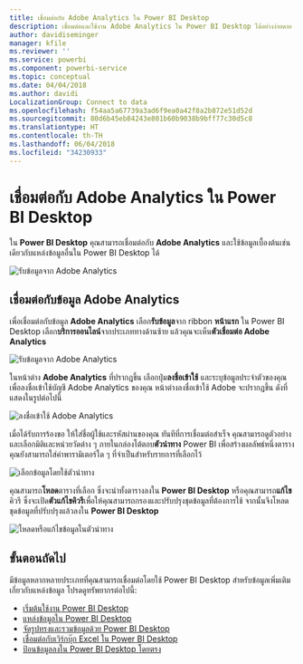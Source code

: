 ```yaml
---
title: เชื่อมต่อกับ Adobe Analytics ใน Power BI Desktop
description: เชื่อมต่อและใช้งาน Adobe Analytics ใน Power BI Desktop ได้อย่างง่ายดาย
author: davidiseminger
manager: kfile
ms.reviewer: ''
ms.service: powerbi
ms.component: powerbi-service
ms.topic: conceptual
ms.date: 04/04/2018
ms.author: davidi
LocalizationGroup: Connect to data
ms.openlocfilehash: f54aa5a67739a3ad6f9ea0a42f8a2b872e51d52d
ms.sourcegitcommit: 80d6b45eb84243e801b60b9038b9bff77c30d5c8
ms.translationtype: HT
ms.contentlocale: th-TH
ms.lasthandoff: 06/04/2018
ms.locfileid: "34230933"
---
```

# <a name="connect-to-adobe-analytics-in-power-bi-desktop"></a>เชื่อมต่อกับ Adobe Analytics ใน Power BI Desktop 
ใน **Power BI Desktop** คุณสามารถเชื่อมต่อกับ **Adobe Analytics** และใช้ข้อมูลเบื้องต้นเช่นเดียวกับแหล่งข้อมูลอื่นใน Power BI Desktop ได้ 

![รับข้อมูลจาก Adobe Analytics](media/desktop-connect-adobe-analytics/connect-adobe-analytics_01.png)

## <a name="connect-to-adobe-analytics-data"></a>เชื่อมต่อกับข้อมูล Adobe Analytics
เพื่อเชื่อมต่อกับข้อมูล **Adobe Analytics** เลือก**รับข้อมูล**จาก ribbon **หน้าแรก** ใน Power BI Desktop เลือก**บริการออนไลน์**จากประเภททางด้านซ้าย แล้วคุณจะเห็น**ตัวเชื่อมต่อ Adobe Analytics**

![รับข้อมูลจาก Adobe Analytics](media/desktop-connect-adobe-analytics/connect-adobe-analytics_01.png)

ในหน้าต่าง **Adobe Analytics** ที่ปรากฎขึ้น เลือกปุ่ม**ลงชื่อเข้าใช้** และระบุข้อมูลประจำตัวของคุณเพื่อลงชื่อเข้าใช้บัญชี Adobe Analytics ของคุณ หน้าต่างลงชื่อเข้าใช้ Adobe จะปรากฏขึ้น ดังที่แสดงในรูปต่อไปนี้

![ลงชื่อเข้าใช้ Adobe Analytics](media/desktop-connect-adobe-analytics/connect-adobe-analytics_03.png)

เมื่อได้รับการร้องขอ ให้ใส่ชื่อผู้ใช้และรหัสผ่านของคุณ ทันทีที่การเชื่อมต่อสำเร็จ คุณสามารถดูตัวอย่างและเลือกมิติและหน่วยวัดต่าง ๆ ภายในกล่องโต้ตอบ**ตัวนำทาง** Power BI เพื่อสร้างผลลัพธ์หนึ่งตาราง คุณยังสามารถใส่ค่าพารามิเตอร์ใด ๆ ที่จำเป็นสำหรับรายการที่เลือกไว้ 

![เลือกข้อมูลโดยใช้ตัวนำทาง](media/desktop-connect-adobe-analytics/connect-adobe-analytics_04.png)

คุณสามารถ**โหลด**ตารางที่เลือก ซึ่งจะนำทั้งตารางลงใน **Power BI Desktop** หรือคุณสามารถ**แก้ไข**คิวรี ซึ่งจะเปิด**ตัวแก้ไขคิวรี**เพื่อให้คุณสามารถกรองและปรับปรุงชุดข้อมูลที่ต้องการใช้ จากนั้นจึงโหลดชุดข้อมูลที่ปรับปรุงแล้วลงใน **Power BI Desktop**

![โหลดหรือแก้ไขข้อมูลในตัวนำทาง](media/desktop-connect-adobe-analytics/connect-adobe-analytics_05.png)


## <a name="next-steps"></a>ขั้นตอนถัดไป
มีข้อมูลหลากหลายประเภทที่คุณสามารถเชื่อมต่อโดยใช้ Power BI Desktop สำหรับข้อมูลเพิ่มเติมเกี่ยวกับแหล่งข้อมูล โปรดดูทรัพยากรต่อไปนี้:

* [เริ่มต้นใช้งาน Power BI Desktop](desktop-getting-started.md)
* [แหล่งข้อมูลใน Power BI Desktop](desktop-data-sources.md)
* [จัดรูปทรงและรวมข้อมูลด้วย Power BI Desktop](desktop-shape-and-combine-data.md)
* [เชื่อมต่อกับเวิร์กบุ๊ก Excel ใน Power BI Desktop](desktop-connect-excel.md)   
* [ป้อนข้อมูลลงใน Power BI Desktop โดยตรง](desktop-enter-data-directly-into-desktop.md)   

